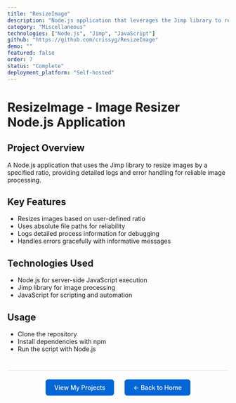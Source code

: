```yaml
---
title: "ResizeImage"
description: "Node.js application that leverages the Jimp library to resize images efficiently with detailed process logging and error handling"
category: "Miscellaneous"
technologies: ["Node.js", "Jimp", "JavaScript"]
github: "https://github.com/crissyg/ResizeImage"
demo: ""
featured: false
order: 7
status: "Complete"
deployment_platform: "Self-hosted"
---
```


# ResizeImage - Image Resizer Node.js Application

## Project Overview

A Node.js application that uses the Jimp library to resize images by a specified ratio, providing detailed logs and error handling for reliable image processing.

## Key Features

- Resizes images based on user-defined ratio
- Uses absolute file paths for reliability
- Logs detailed process information for debugging
- Handles errors gracefully with informative messages

## Technologies Used

- Node.js for server-side JavaScript execution
- Jimp library for image processing
- JavaScript for scripting and automation

## Usage

- Clone the repository
- Install dependencies with npm
- Run the script with Node.js

<!-- Navigation footer -->
<div style="margin: 40px 0; padding: 20px; border-top: 1px solid #e1e4e8; display: flex; justify-content: center; gap: 24px; flex-wrap: wrap;">
  <a href="{{ site.baseurl }}/projects.html" style="background: #0366d6; color: white; padding: 10px 20px; border-radius: 6px; text-decoration: none; font-weight: 500;">
    View My Projects
  </a>
  <a href="{{ site.baseurl }}/" style="background: #0366d6; color: white; padding: 10px 20px; border-radius: 6px; text-decoration: none; font-weight: 500;">
    ← Back to Home
  </a>
</div>